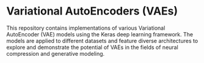 # Variational AutoEncoders (VAEs)
This repository contains implementations of various Variational AutoEncoder (VAE) models using the Keras deep learning framework. The models are applied to different datasets and feature diverse architectures to explore and demonstrate the potential of VAEs in the fields of neural compression and generative modeling.

